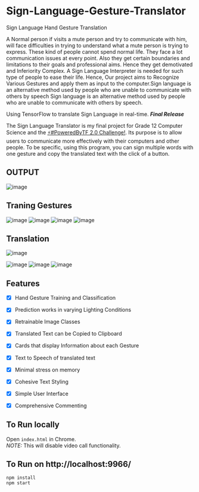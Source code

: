 # Sign-Language-Gesture-Translator
Sign Language Hand Gesture Translation

A Normal person if visits a mute person and try to communicate with him, will face difficulties in trying to
understand what a mute person is trying to express. These kind of people cannot spend normal life. They face a lot 
communication issues at every point. Also they get certain boundaries and limitations to their goals and professional aims. Hence they get demotivated and Inferiority Complex. 
A Sign Language Interpreter is
needed for such type of people to ease their life.
Hence,
Our project aims to Recognize Various Gestures and apply them as input to the computer.Sign language is an alternative method used by people who are unable to communicate with others by speech
Sign language is an alternative method used by people who are unable to communicate with others by speech.


Using TensorFlow to translate Sign Language in real-time. **_Final Release_**

The Sign Language Translator is my final project for Grade 12 Computer Science and the <a href="https://tensorflow.devpost.com/">⚡#PoweredByTF 2.0 Challenge!</a>. Its purpose is to allow users to communicate more effectively with their computers and other people. To be specific, using this program, you can sign multiple words with one gesture and copy the translated text with the click of a button.  

## OUTPUT
![image](https://user-images.githubusercontent.com/92975269/170410857-56d9a806-1bf9-437e-9404-ca6bb6d14438.png)
## Traning Gestures 
![image](https://user-images.githubusercontent.com/92975269/170410871-c0fef384-b8fb-4f36-a002-cb7c6f3a9608.png)
![image](https://user-images.githubusercontent.com/92975269/170410880-49e218fe-0bd8-4c03-a4f6-fc8c573f8ec4.png)
![image](https://user-images.githubusercontent.com/92975269/170410914-bd252526-cb55-4130-84bf-02ed32926ea0.png)
![image](https://user-images.githubusercontent.com/92975269/170410926-61fbfc3a-c3e0-43b3-9134-46f4b1c236c8.png)

## Translation 
![image](https://user-images.githubusercontent.com/92975269/170410990-38091a64-5e37-402f-b2a4-559c247db30b.png)

![image](https://user-images.githubusercontent.com/92975269/170411027-945f4f37-b983-4629-a956-c47f2adf6c54.png)
![image](https://user-images.githubusercontent.com/92975269/170411039-7993c75c-a4ef-4626-aec6-4b253f4b7204.png)
![image](https://user-images.githubusercontent.com/92975269/170411053-8b7fa928-40b9-452f-9f5c-75f4f52d6458.png)


## Features
- [x] Hand Gesture Training and Classification
- [x] Prediction works in varying Lighting Conditions
- [x] Retrainable Image Classes
- [x] Translated Text can be Copied to Clipboard
- [x] Cards that display Information about each Gesture
- [x] Text to Speech of translated text
- [x] Minimal stress on memory
- [x] Cohesive Text Styling
- [x] Simple User Interface
- [x] Comprehensive Commenting


## To Run locally 
Open `index.html` in Chrome.<br/>
*NOTE:* This will disable video call functionality.

## To Run on http://localhost:9966/
```
npm install
npm start
```
